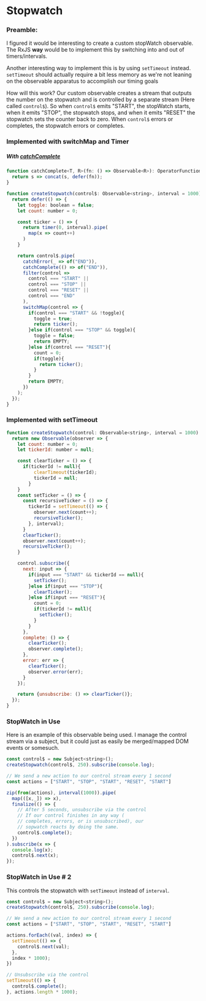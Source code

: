 # Stopwatch

### Preamble:

I figured it would be interesting to create a custom stopWatch observable. The RxJS **way** would be to implement this by switching into and out of timers/intervals.

Another interesting way to implement this is by using `setTimeout` instead. `setTimeout` should actually require a bit less memory as we're not leaning on the observable apparatus to accomplish our timing goals

How will this work? Our custom observable creates a stream that outputs the number on the stopwatch and is controlled by a separate stream (Here called `control$`). So when `control$` emits "START", the stopWatch starts, when it emits "STOP", the stopwatch stops, and when it emits "RESET" the stopwatch sets the counter back to zero. When `control$` errors or completes, the stopwatch errors or completes.

### Implemented with switchMap and Timer

##### With [catchComplete](catchComplete.md)

```JavaScript
function catchComplete<T, R>(fn: () => Observable<R>): OperatorFunction<T, T|R> {
  return s => concat(s, defer(fn));
}

function createStopwatch(control$: Observable<string>, interval = 1000): Observable<number>{
  return defer(() => {
    let toggle: boolean = false;
    let count: number = 0;

    const ticker = () => {
      return timer(0, interval).pipe(
        map(x => count++)
      )
    }

    return control$.pipe(
      catchError(_ => of("END")),
      catchComplete(() => of("END")),
      filter(control => 
        control === "START" ||
        control === "STOP" ||
        control === "RESET" ||
        control === "END"
      ),
      switchMap(control => {
        if(control === "START" && !toggle){
          toggle = true;
          return ticker();
        }else if(control === "STOP" && toggle){
          toggle = false;
          return EMPTY;
        }else if(control === "RESET"){
          count = 0;
          if(toggle){
            return ticker();
          }
        }
        return EMPTY;
      })
    );
  });
}
```

### Implemented with setTimeout

```JavaScript
function createStopwatch(control: Observable<string>, interval = 1000): Observable<number> {
  return new Observable(observer => {
    let count: number = 0;
    let tickerId: number = null;

    const clearTicker = () => {
      if(tickerId != null){
          clearTimeout(tickerId);
          tickerId = null;
        }
    }
    const setTicker = () => {
      const recursiveTicker = () => {
        tickerId = setTimeout(() => {
          observer.next(count++);
          recursiveTicker();
        }, interval);
      }
      clearTicker();
      observer.next(count++);
      recursiveTicker();
    }

    control.subscribe({
      next: input => {
        if(input === "START" && tickerId == null){
          setTicker();
        }else if(input === "STOP"){
          clearTicker();
        }else if(input === "RESET"){
          count = 0;
          if(tickerId != null){
            setTicker();
          }
        }
      },
      complete: () => {
        clearTicker();
        observer.complete();
      },
      error: err => {
        clearTicker();
        observer.error(err);
      }
    });

    return {unsubscribe: () => clearTicker()};
  });
}
```    
    
### StopWatch in Use

Here is an example of this observable being used. I manage the control stream via a subject, but it could just as easily be merged/mapped DOM events or somesuch. 

```JavaScript
const control$ = new Subject<string>();
createStopwatch(control$, 250).subscribe(console.log);

// We send a new action to our control stream every 1 second
const actions = ["START", "STOP", "START", "RESET", "START"]

zip(from(actions), interval(1000)).pipe(
  map(([x,_]) => x),
  finalize(() => {
    // After 5 seconds, unsubscribe via the control
    // If our control finishes in any way (
    // completes, errors, or is unsubscribed), our
    // sopwatch reacts by doing the same.
    control$.complete();
  })
).subscribe(x => {
  console.log(x);
  control$.next(x);
});
```

### StopWatch in Use # 2

This controls the stopwatch with `setTimeout` instead of `interval`.

```JavaScript
const control$ = new Subject<string>();
createStopwatch(control$, 250).subscribe(console.log);

// We send a new action to our control stream every 1 second
const actions = ["START", "STOP", "START", "RESET", "START"]

actions.forEach((val, index) => {
  setTimeout(() => {
    control$.next(val);
  },
  index * 1000);
})

// Unsubscribe via the control
setTimeout(() => {
  control$.complete();
}, actions.length * 1000);
```
